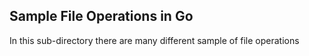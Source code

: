 ## Sample File Operations in Go
In this sub-directory there are many different sample of file operations